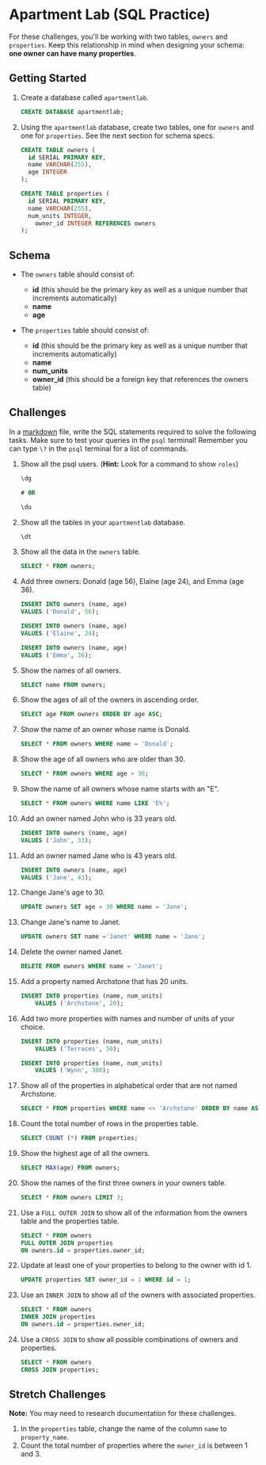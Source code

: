 # Apartment Lab (SQL Practice)

For these challenges, you'll be working with two tables, `owners` and `properties`. Keep this relationship in mind when designing your schema: **one owner can have many properties**.

## Getting Started

1. Create a database called `apartmentlab`.

	```sql
	CREATE DATABASE apartmentlab;
	```

2. Using the `apartmentlab` database, create two tables, one for `owners` and one for `properties`. See the next section for schema specs.

	```sql
	CREATE TABLE owners (
	  id SERIAL PRIMARY KEY,
	  name VARCHAR(255),
	  age INTEGER
	);

	CREATE TABLE properties (
	  id SERIAL PRIMARY KEY,
	  name VARCHAR(255),
	  num_units INTEGER,
		owner_id INTEGER REFERENCES owners
	);
	```

## Schema

* The `owners` table should consist of:
	* **id** (this should be the primary key as well as a unique number that increments automatically)
	* **name**
	* **age**

* The `properties` table should consist of:
	* **id** (this should be the primary key as well as a unique number that increments automatically)
	* **name**
	* **num_units**
	* **owner_id** (this should be a foreign key that references the owners table)

## Challenges

In a <a href="https://help.github.com/articles/markdown-basics" target="_blank">markdown</a> file, write the SQL statements required to solve the following tasks. Make sure to test your queries in the `psql` terminal! Remember you can type `\?` in the `psql` terminal for a list of commands.

1. Show all the psql users. (**Hint:** Look for a command to show `roles`)

	```sql
	\dg

	# OR

	\du
	```

2. Show all the tables in your `apartmentlab` database.

	```sql
	\dt
	```

3. Show all the data in the `owners` table.

	```sql
	SELECT * FROM owners;
	```

4. Add three owners: Donald (age 56), Elaine (age 24), and Emma (age 36).

	```sql
	INSERT INTO owners (name, age)
  	VALUES ('Donald', 56);

	INSERT INTO owners (name, age)
  	VALUES ('Elaine', 24);

	INSERT INTO owners (name, age)
  	VALUES ('Emma', 36);
	```

5. Show the names of all owners.

	```sql
	SELECT name FROM owners;
	```

6. Show the ages of all of the owners in ascending order.

	```sql
	SELECT age FROM owners ORDER BY age ASC;
	```

7. Show the name of an owner whose name is Donald.

	```sql
	SELECT * FROM owners WHERE name = 'Donald';
	```

8. Show the age of all owners who are older than 30.

	```sql
	SELECT * FROM owners WHERE age > 30;
	```

9. Show the name of all owners whose name starts with an "E".

	```sql
	SELECT * FROM owners WHERE name LIKE 'E%';
	```

10. Add an owner named John who is 33 years old.

	```sql
	INSERT INTO owners (name, age)
  	VALUES ('John', 33);
	```

11. Add an owner named Jane who is 43 years old.

	```sql
	INSERT INTO owners (name, age)
  	VALUES ('Jane', 43);
	```

12. Change Jane's age to 30.

	```sql
	UPDATE owners SET age = 30 WHERE name = 'Jane';
	```

13. Change Jane's name to Janet.

	```sql
	UPDATE owners SET name ='Janet' WHERE name = 'Jane';
	```

14. Delete the owner named Janet.

	```sql
	DELETE FROM owners WHERE name = 'Janet';
	```

15. Add a property named Archstone that has 20 units.

	```sql
	INSERT INTO properties (name, num_units)
		VALUES ('Archstone', 20);
	```

16. Add two more properties with names and number of units of your choice.

	```sql
	INSERT INTO properties (name, num_units)
		VALUES ('Terraces', 50);

	INSERT INTO properties (name, num_units)
		VALUES ('Wynn', 300);
	```

17. Show all of the properties in alphabetical order that are not named Archstone.

	```sql
	SELECT * FROM properties WHERE name <> 'Archstone' ORDER BY name ASC;
	```

18. Count the total number of rows in the properties table.

	```sql
	SELECT COUNT (*) FROM properties;
	```

19. Show the highest age of all the owners.

	```sql
	SELECT MAX(age) FROM owners;
	```

20. Show the names of the first three owners in your owners table.

	```sql
	SELECT * FROM owners LIMIT 3;
	```

21. Use a `FULL OUTER JOIN` to show all of the information from the owners table and the properties table.

	```sql
	SELECT * FROM owners
	FULL OUTER JOIN properties
	ON owners.id = properties.owner_id;
	```

22. Update at least one of your properties to belong to the owner with id 1.

	```sql
	UPDATE properties SET owner_id = 1 WHERE id = 1;
	```

23. Use an `INNER JOIN` to show all of the owners with associated properties.

	```sql
	SELECT * FROM owners
	INNER JOIN properties
	ON owners.id = properties.owner_id;
	```

24. Use a `CROSS JOIN` to show all possible combinations of owners and properties.

	```sql
	SELECT * FROM owners
	CROSS JOIN properties;
	```

## Stretch Challenges

**Note:** You may need to research documentation for these challenges.

1. In the `properties` table, change the name of the column `name` to `property_name`.
2. Count the total number of properties where the `owner_id` is between 1 and 3.
